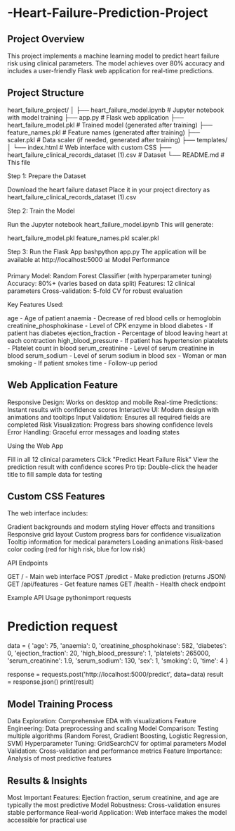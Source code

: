 # -Heart-Failure-Prediction-Project

## Project Overview
This project implements a machine learning model to predict heart failure risk using clinical parameters. The model achieves over 80% accuracy and includes a user-friendly Flask web application for real-time predictions.

## Project Structure
heart_failure_project/
│
├── heart_failure_model.ipynb     # Jupyter notebook with model training
├── app.py                        # Flask web application
├── heart_failure_model.pkl       # Trained model (generated after training)
├── feature_names.pkl            # Feature names (generated after training)
├── scaler.pkl                   # Data scaler (if needed, generated after training)
├── templates/
│   └── index.html               # Web interface with custom CSS
├── heart_failure_clinical_records_dataset (1).csv  # Dataset
└── README.md                    # This file

Step 1: Prepare the Dataset

Download the heart failure dataset
Place it in your project directory as heart_failure_clinical_records_dataset (1).csv

Step 2: Train the Model

Run the Jupyter notebook heart_failure_model.ipynb
This will generate:

heart_failure_model.pkl
feature_names.pkl
scaler.pkl

Step 3: Run the Flask App
bashpython app.py
The application will be available at http://localhost:5000
📊 Model Performance

Primary Model: Random Forest Classifier (with hyperparameter tuning)
Accuracy: 80%+ (varies based on data split)
Features: 12 clinical parameters
Cross-validation: 5-fold CV for robust evaluation

Key Features Used:

age - Age of patient
anaemia - Decrease of red blood cells or hemoglobin
creatinine_phosphokinase - Level of CPK enzyme in blood
diabetes - If patient has diabetes
ejection_fraction - Percentage of blood leaving heart at each contraction
high_blood_pressure - If patient has hypertension
platelets - Platelet count in blood
serum_creatinine - Level of serum creatinine in blood
serum_sodium - Level of serum sodium in blood
sex - Woman or man
smoking - If patient smokes
time - Follow-up period

## Web Application Feature
Responsive Design: Works on desktop and mobile
Real-time Predictions: Instant results with confidence scores
Interactive UI: Modern design with animations and tooltips
Input Validation: Ensures all required fields are completed
Risk Visualization: Progress bars showing confidence levels
Error Handling: Graceful error messages and loading states

Using the Web App

Fill in all 12 clinical parameters
Click "Predict Heart Failure Risk"
View the prediction result with confidence scores
Pro tip: Double-click the header title to fill sample data for testing

## Custom CSS Features
The web interface includes:

Gradient backgrounds and modern styling
Hover effects and transitions
Responsive grid layout
Custom progress bars for confidence visualization
Tooltip information for medical parameters
Loading animations
Risk-based color coding (red for high risk, blue for low risk)

API Endpoints

GET / - Main web interface
POST /predict - Make prediction (returns JSON)
GET /api/features - Get feature names
GET /health - Health check endpoint

Example API Usage
pythonimport requests

# Prediction request
data = {
    'age': 75,
    'anaemia': 0,
    'creatinine_phosphokinase': 582,
    'diabetes': 0,
    'ejection_fraction': 20,
    'high_blood_pressure': 1,
    'platelets': 265000,
    'serum_creatinine': 1.9,
    'serum_sodium': 130,
    'sex': 1,
    'smoking': 0,
    'time': 4
}

response = requests.post('http://localhost:5000/predict', data=data)
result = response.json()
print(result)
## Model Training Process

Data Exploration: Comprehensive EDA with visualizations
Feature Engineering: Data preprocessing and scaling
Model Comparison: Testing multiple algorithms (Random Forest, Gradient Boosting, Logistic Regression, SVM)
Hyperparameter Tuning: GridSearchCV for optimal parameters
Model Validation: Cross-validation and performance metrics
Feature Importance: Analysis of most predictive features

## Results & Insights

Most Important Features: Ejection fraction, serum creatinine, and age are typically the most predictive
Model Robustness: Cross-validation ensures stable performance
Real-world Application: Web interface makes the model accessible for practical use
